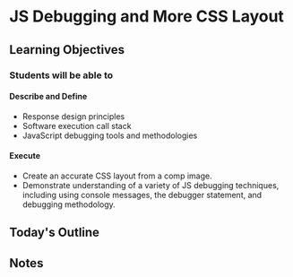 # JS Debugging and More CSS Layout

<!-- Description Here -->

## Learning Objectives

### Students will be able to

#### Describe and Define

- Response design principles
- Software execution call stack
- JavaScript debugging tools and methodologies

#### Execute

- Create an accurate CSS layout from a comp image.
- Demonstrate understanding of a variety of JS debugging techniques, including using console messages, the debugger statement, and debugging methodology.

## Today's Outline

<!-- To Be Completed By Instructor -->

## Notes
